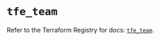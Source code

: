 # `tfe_team`

Refer to the Terraform Registry for docs: [`tfe_team`](https://registry.terraform.io/providers/hashicorp/tfe/0.66.0/docs/resources/team).
